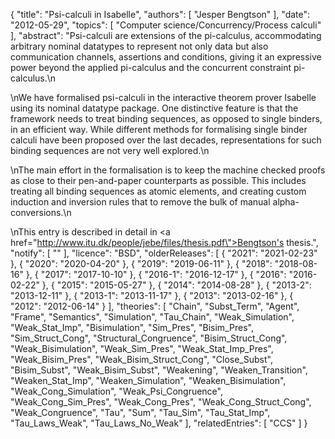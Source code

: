 {
    "title": "Psi-calculi in Isabelle",
    "authors": [
        "Jesper Bengtson"
    ],
    "date": "2012-05-29",
    "topics": [
        "Computer science/Concurrency/Process calculi"
    ],
    "abstract": "Psi-calculi are extensions of the pi-calculus, accommodating arbitrary nominal datatypes to represent not only data but also communication channels, assertions and conditions, giving it an expressive power beyond the applied pi-calculus and the concurrent constraint pi-calculus.\n<p>\nWe have formalised psi-calculi in the interactive theorem prover Isabelle using its nominal datatype package. One distinctive feature is that the framework needs to treat binding sequences, as opposed to single binders, in an efficient way. While different methods for formalising single binder calculi have been proposed over the last decades, representations for such binding sequences are not very well explored.\n<p>\nThe main effort in the formalisation is to keep the machine checked proofs as close to their pen-and-paper counterparts as possible. This includes treating all binding sequences as atomic elements, and creating custom induction and inversion rules that to remove the bulk of manual alpha-conversions.\n<p>\nThis entry is described in detail in <a href=\"http://www.itu.dk/people/jebe/files/thesis.pdf\">Bengtson's thesis</a>.",
    "notify": [
        ""
    ],
    "licence": "BSD",
    "olderReleases": [
        {
            "2021": "2021-02-23"
        },
        {
            "2020": "2020-04-20"
        },
        {
            "2019": "2019-06-11"
        },
        {
            "2018": "2018-08-16"
        },
        {
            "2017": "2017-10-10"
        },
        {
            "2016-1": "2016-12-17"
        },
        {
            "2016": "2016-02-22"
        },
        {
            "2015": "2015-05-27"
        },
        {
            "2014": "2014-08-28"
        },
        {
            "2013-2": "2013-12-11"
        },
        {
            "2013-1": "2013-11-17"
        },
        {
            "2013": "2013-02-16"
        },
        {
            "2012": "2012-06-14"
        }
    ],
    "theories": [
        "Chain",
        "Subst_Term",
        "Agent",
        "Frame",
        "Semantics",
        "Simulation",
        "Tau_Chain",
        "Weak_Simulation",
        "Weak_Stat_Imp",
        "Bisimulation",
        "Sim_Pres",
        "Bisim_Pres",
        "Sim_Struct_Cong",
        "Structural_Congruence",
        "Bisim_Struct_Cong",
        "Weak_Bisimulation",
        "Weak_Sim_Pres",
        "Weak_Stat_Imp_Pres",
        "Weak_Bisim_Pres",
        "Weak_Bisim_Struct_Cong",
        "Close_Subst",
        "Bisim_Subst",
        "Weak_Bisim_Subst",
        "Weakening",
        "Weaken_Transition",
        "Weaken_Stat_Imp",
        "Weaken_Simulation",
        "Weaken_Bisimulation",
        "Weak_Cong_Simulation",
        "Weak_Psi_Congruence",
        "Weak_Cong_Sim_Pres",
        "Weak_Cong_Pres",
        "Weak_Cong_Struct_Cong",
        "Weak_Congruence",
        "Tau",
        "Sum",
        "Tau_Sim",
        "Tau_Stat_Imp",
        "Tau_Laws_Weak",
        "Tau_Laws_No_Weak"
    ],
    "relatedEntries": [
        "CCS"
    ]
}